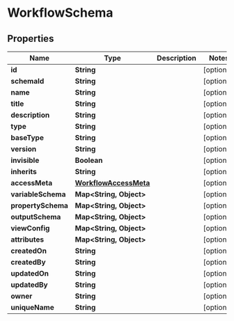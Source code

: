

# WorkflowSchema

## Properties

Name | Type | Description | Notes
------------ | ------------- | ------------- | -------------
**id** | **String** |  |  [optional]
**schemaId** | **String** |  |  [optional]
**name** | **String** |  |  [optional]
**title** | **String** |  |  [optional]
**description** | **String** |  |  [optional]
**type** | **String** |  |  [optional]
**baseType** | **String** |  |  [optional]
**version** | **String** |  |  [optional]
**invisible** | **Boolean** |  |  [optional]
**inherits** | **String** |  |  [optional]
**accessMeta** | [**WorkflowAccessMeta**](WorkflowAccessMeta.md) |  |  [optional]
**variableSchema** | **Map&lt;String, Object&gt;** |  |  [optional]
**propertySchema** | **Map&lt;String, Object&gt;** |  |  [optional]
**outputSchema** | **Map&lt;String, Object&gt;** |  |  [optional]
**viewConfig** | **Map&lt;String, Object&gt;** |  |  [optional]
**attributes** | **Map&lt;String, Object&gt;** |  |  [optional]
**createdOn** | **String** |  |  [optional]
**createdBy** | **String** |  |  [optional]
**updatedOn** | **String** |  |  [optional]
**updatedBy** | **String** |  |  [optional]
**owner** | **String** |  |  [optional]
**uniqueName** | **String** |  |  [optional]



